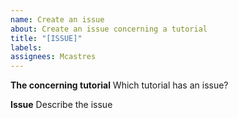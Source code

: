 ```yaml
---
name: Create an issue
about: Create an issue concerning a tutorial
title: "[ISSUE]"
labels:
assignees: Mcastres
---
```


**The concerning tutorial**
Which tutorial has an issue?

**Issue**
Describe the issue
